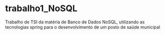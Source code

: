 # trabalho1_NoSQL
Trabalho de TSI da matéria de Banco de Dados NoSQL, utilizando as tecnologias spring para o desenvolvimento de um posto de saúde municipal
